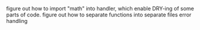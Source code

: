 figure out how to import "math" into handler, which enable DRY-ing of some parts of code.
figure out how to separate functions into separate files
error handling

